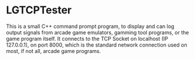# LGTCPTester
This is a small C++ command prompt program, to display and can log output signals from arcade game emulators, gamming tool programs, or the game program itself. It connects to the TCP Socket on localhost (IP 127.0.0.1), on port 8000, which is the standard network connection used on most, if not all, arcade game programs. 
